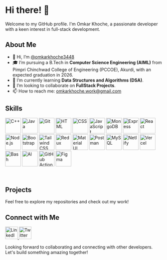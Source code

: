 # Hi there! 👋

Welcome to my GitHub profile. I'm Omkar Khoche, a passionate developer with a keen interest in full-stack development.

## About Me

- 👋 Hi, I’m [@omkarkhoche3448](https://github.com/omkarkhoche3448)
- 🎓 I’m pursuing a B.Tech in **Computer Science Engineering (AIML)** from Pimpri Chinchwad College of Engineering (PCCOE), Akurdi, with an expected graduation in 2026.
- 🌱 I’m currently learning **Data Structures and Algorithms (DSA)**.
- 💞️ I’m looking to collaborate on **FullStack Projects**.
- 📫 How to reach me: [omkarkhoche.work@gmail.com](mailto:omkarkhoche.work@gmail.com)

## Skills
<div >

<a href="#"><img src="https://skillicons.dev/icons?i=cpp" title="C++" alt="C++" width="50" height="50"></a>
<a href="#"><img src="https://skillicons.dev/icons?i=java" title="Java" alt="Java" width="50" height="50"></a>
<a href="#"><img src="https://skillicons.dev/icons?i=git" title="Git" alt="Git" width="50" height="50"></a>
<a href="#"><img src="https://skillicons.dev/icons?i=html" title="HTML" alt="HTML" width="50" height="50"></a>
<a href="#"><img src="https://skillicons.dev/icons?i=css" title="CSS" alt="CSS" width="50" height="50"></a>
<a href="#"><img src="https://skillicons.dev/icons?i=js" title="JavaScript" alt="JavaScript" width="50" height="50"></a>
<a href="#"><img src="https://skillicons.dev/icons?i=mongodb" title="MongoDB" alt="MongoDB" width="50" height="50"></a>
<a href="#"><img src="https://skillicons.dev/icons?i=express" title="Express" alt="Express" width="50" height="50"></a>
<a href="#"><img src="https://skillicons.dev/icons?i=react" title="React" alt="React" width="50" height="50"></a>
<a href="#"><img src="https://skillicons.dev/icons?i=nodejs" title="Node.js" alt="Node.js" width="50" height="50"></a>
<a href="#"><img src="https://skillicons.dev/icons?i=bootstrap" title="Bootstrap" alt="Bootstrap" width="50" height="50"></a>
<a href="#"><img src="https://skillicons.dev/icons?i=tailwind" title="Tailwind CSS" alt="Tailwind CSS" width="50" height="50"></a>
<a href="#"><img src="https://skillicons.dev/icons?i=redux" title="Redux" alt="Redux" width="50" height="50"></a>
<a href="#"><img src="https://skillicons.dev/icons?i=materialui" title="Material UI" alt="Material UI" width="50" height="50"></a>
<a href="#"><img src="https://skillicons.dev/icons?i=postman" title="Postman" alt="Postman" width="50" height="50"></a>
<a href="#"><img src="https://skillicons.dev/icons?i=mysql" title="MySQL" alt="MySQL" width="50" height="50"></a>
<a href="#"><img src="https://skillicons.dev/icons?i=netlify" title="Netlify" alt="Netlify" width="50" height="50"></a>
<a href="#"><img src="https://skillicons.dev/icons?i=vercel" title="Vercel" alt="Vercel" width="50" height="50"></a>
<a href="#"><img src="https://skillicons.dev/icons?i=bash" title="Bash" alt="Bash" width="50" height="50"></a>
<a href="#"><img src="https://skillicons.dev/icons?i=ai" title="AI" alt="AI" width="50" height="50"></a>
<a href="#"><img src="https://skillicons.dev/icons?i=githubactions" title="GitHub Actions" alt="GitHub Actions" width="50" height="50"></a>
<a href="#"><img src="https://skillicons.dev/icons?i=figma" title="Figma" alt="Figma" width="50" height="50"></a>

</div>
<br>

## Projects

Feel free to explore my repositories and check out my work!

## Connect with Me

<div >
  <a href="https://www.linkedin.com/in/omkar-khoche-964a86259" target="_blank">
    <img src="https://cdn.jsdelivr.net/gh/devicons/devicon/icons/linkedin/linkedin-original.svg" title="LinkedIn" alt="LinkedIn" width="40" height="40" />
  </a>
  <a href="https://x.com/Omkarkhoche" target="_blank">
    <img src="https://cdn.jsdelivr.net/gh/devicons/devicon/icons/twitter/twitter-original.svg" title="Twitter" alt="Twitter" width="40" height="40"/>
  </a>
</div>



Looking forward to collaborating and connecting with other developers. Let's build something amazing together!
